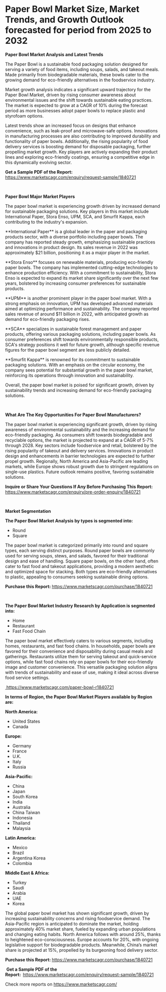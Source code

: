 <p><h1>Paper Bowl Market Size, Market Trends, and Growth Outlook forecasted for period from 2025 to 2032</h1></p><p><strong>Paper Bowl Market Analysis and Latest Trends</strong></p>
<p><p>The Paper Bowl is a sustainable food packaging solution designed for serving a variety of food items, including soups, salads, and takeout meals. Made primarily from biodegradable materials, these bowls cater to the growing demand for eco-friendly alternatives in the foodservice industry. </p><p>Market growth analysis indicates a significant upward trajectory for the Paper Bowl Market, driven by rising consumer awareness about environmental issues and the shift towards sustainable eating practices. The market is expected to grow at a CAGR of 10% during the forecast period as more businesses adopt paper bowls to replace plastic and styrofoam options. </p><p>Latest trends show an increased focus on designs that enhance convenience, such as leak-proof and microwave-safe options. Innovations in manufacturing processes are also contributing to improved durability and functionality of paper bowls. Additionally, the rising popularity of food delivery services is boosting demand for disposable packaging, further propelling market growth. Key players are actively expanding their product lines and exploring eco-friendly coatings, ensuring a competitive edge in this dynamically evolving sector.</p></p>
<p><strong>Get a Sample PDF of the Report:&nbsp;</strong> <a href="https://www.marketscagr.com/enquiry/request-sample/1840721?utm_campaign=3277&utm_medium=2&utm_source=Github&utm_content=ia&utm_term=01042025&utm_id=paper-bowl">https://www.marketscagr.com/enquiry/request-sample/1840721</a></p>
<p>&nbsp;</p>
<p><strong>Paper Bowl Major Market Players</strong></p>
<p><p>The paper bowl market is experiencing growth driven by increased demand for sustainable packaging solutions. Key players in this market include International Paper, Stora Enso, UPM, SCA, and Smurfit Kappa, each contributing to the industry's expansion.</p><p>**International Paper** is a global leader in the paper and packaging products sector, with a diverse portfolio including paper bowls. The company has reported steady growth, emphasizing sustainable practices and innovations in product design. Its sales revenue in 2022 was approximately $21 billion, positioning it as a major player in the market.</p><p>**Stora Enso** focuses on renewable materials, producing eco-friendly paper bowls. The company has implemented cutting-edge technologies to enhance production efficiency. With a commitment to sustainability, Stora Enso is expected to expand its market share significantly over the next few years, bolstered by increasing consumer preferences for sustainable products.</p><p>**UPM** is another prominent player in the paper bowl market. With a strong emphasis on innovation, UPM has developed advanced materials aimed at optimizing performance and sustainability. The company reported sales revenue of around $11 billion in 2022, with anticipated growth as demand for eco-friendly packaging rises.</p><p>**SCA** specializes in sustainable forest management and paper products, offering various packaging solutions, including paper bowls. As consumer preferences shift towards environmentally responsible products, SCA's strategy positions it well for future growth, although specific revenue figures for the paper bowl segment are less publicly detailed.</p><p>**Smurfit Kappa** is renowned for its commitment to sustainable packaging solutions. With an emphasis on the circular economy, the company sees potential for substantial growth in the paper bowl market, reinforcing its operations through innovation and sustainability.</p><p>Overall, the paper bowl market is poised for significant growth, driven by sustainability trends and increasing demand for eco-friendly packaging solutions.</p></p>
<p>&nbsp;</p>
<p><strong>What Are The Key Opportunities For Paper Bowl Manufacturers?</strong></p>
<p><p>The paper bowl market is experiencing significant growth, driven by rising awareness of environmental sustainability and the increasing demand for eco-friendly packaging. As consumers shift towards biodegradable and recyclable options, the market is projected to expand at a CAGR of 5-7% through 2028. Key sectors include foodservice and retail, bolstered by the rising popularity of takeout and delivery services. Innovations in product design and enhancements in barrier technologies are expected to further propel growth. Regionally, North America and Asia-Pacific are leading markets, while Europe shows robust growth due to stringent regulations on single-use plastics. Future outlook remains positive, favoring sustainable solutions.</p></p>
<p><strong>Inquire or Share Your Questions If Any Before Purchasing This Report:</strong> <a href="https://www.marketscagr.com/enquiry/pre-order-enquiry/1840721?utm_campaign=3277&utm_medium=2&utm_source=Github&utm_content=ia&utm_term=01042025&utm_id=paper-bowl">https://www.marketscagr.com/enquiry/pre-order-enquiry/1840721</a></p>
<p>&nbsp;</p>
<p><strong>Market Segmentation</strong></p>
<p><strong>The Paper Bowl Market Analysis by types is segmented into:</strong></p>
<p><ul><li>Round</li><li>Square</li></ul></p>
<p><p>The paper bowl market is categorized primarily into round and square types, each serving distinct purposes. Round paper bowls are commonly used for serving soups, stews, and salads, favored for their traditional design and ease of handling. Square paper bowls, on the other hand, often cater to fast food and takeout applications, providing a modern aesthetic and optimized space for stacking. Both types are eco-friendly alternatives to plastic, appealing to consumers seeking sustainable dining options.</p></p>
<p><strong>Purchase this Report:&nbsp;</strong><a href="https://www.marketscagr.com/purchase/1840721?utm_campaign=3277&utm_medium=2&utm_source=Github&utm_content=ia&utm_term=01042025&utm_id=paper-bowl">https://www.marketscagr.com/purchase/1840721</a></p>
<p>&nbsp;</p>
<p><strong>The Paper Bowl Market Industry Research by Application is segmented into:</strong></p>
<p><ul><li>Home</li><li>Restaurant</li><li>Fast Food Chain</li></ul></p>
<p><p>The paper bowl market effectively caters to various segments, including homes, restaurants, and fast food chains. In households, paper bowls are favored for their convenience and disposability during casual meals and gatherings. Restaurants utilize them for serving takeout and quick-service options, while fast food chains rely on paper bowls for their eco-friendly image and customer convenience. This versatile packaging solution aligns with trends of sustainability and ease of use, making it ideal across diverse food service settings.</p></p>
<p><a href="https://www.marketscagr.com/paper-bowl-r1840721?utm_campaign=3277&utm_medium=2&utm_source=Github&utm_content=ia&utm_term=01042025&utm_id=paper-bowl">&nbsp;https://www.marketscagr.com/paper-bowl-r1840721</a></p>
<p><strong>In terms of Region, the Paper Bowl Market Players available by Region are:</strong></p>
<p>
    <p> <strong> North America: </strong>
        <ul>
            <li>United States</li>
            <li>Canada</li>
        </ul>
        </p> 
    <p> <strong> Europe: </strong>
        <ul>
            <li>Germany</li>
            <li>France</li>
            <li>U.K.</li>
            <li>Italy</li>
            <li>Russia</li>
        </ul>
        </p> 
    <p> <strong> Asia-Pacific: </strong>
        <ul>
            <li>China</li>
            <li>Japan</li>
            <li>South Korea</li>
            <li>India</li>
            <li>Australia</li>
            <li>China Taiwan</li>
            <li>Indonesia</li>
            <li>Thailand</li>
            <li>Malaysia</li>
        </ul>
        </p> 
    <p> <strong> Latin America: </strong>
        <ul>
            <li>Mexico</li>
            <li>Brazil</li>
            <li>Argentina Korea</li>
            <li>Colombia</li>
        </ul>
        </p> 
    <p> <strong> Middle East & Africa: </strong>
        <ul>
            <li>Turkey</li>
            <li>Saudi</li>
            <li>Arabia</li>
            <li>UAE</li>
            <li>Korea</li>
        </ul>
    </p>
    </p>
<p><p>The global paper bowl market has shown significant growth, driven by increasing sustainability concerns and rising foodservice demand. The Asia-Pacific region is anticipated to dominate the market, holding approximately 40% market share, fueled by expanding urban populations and changing eating habits. North America follows with around 25%, thanks to heightened eco-consciousness. Europe accounts for 20%, with ongoing legislative support for biodegradable products. Meanwhile, China’s market share is projected at 15%, propelled by its burgeoning food delivery sector.</p></p>
<p><strong>Purchase this Report: </strong><a href="https://www.marketscagr.com/purchase/1840721?utm_campaign=3277&utm_medium=2&utm_source=Github&utm_content=ia&utm_term=01042025&utm_id=paper-bowl">https://www.marketscagr.com/purchase/1840721</a></p>
<p>&nbsp;<strong>Get a Sample PDF of the Report:&nbsp;&nbsp;</strong><a href="https://www.marketscagr.com/enquiry/request-sample/1840721?utm_campaign=3277&utm_medium=2&utm_source=Github&utm_content=ia&utm_term=01042025&utm_id=paper-bowl">https://www.marketscagr.com/enquiry/request-sample/1840721</a></p>
<p><strong></strong></p>
<p>Check more reports on <a href="https://www.marketscagr.com/?utm_campaign=3277&utm_medium=2&utm_source=Github&utm_content=ia&utm_term=01042025&utm_id=paper-bowl">https://www.marketscagr.com/</a></p>